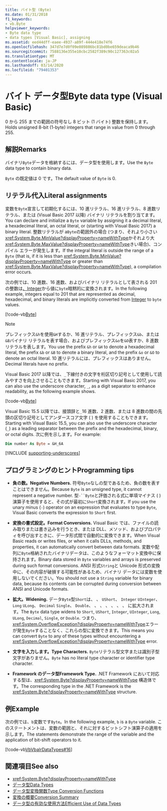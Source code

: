 ```yaml
---
title: バイト型 (Byte)
ms.date: 01/31/2018
f1_keywords:
- vb.Byte
helpviewer_keywords:
- Byte data type
- data types [Visual Basic], assigning
ms.assetid: eed44dff-eaee-4937-a89f-444e418e74f6
ms.openlocfilehash: 347d7e7d0f09e089886bc81bd0be659deaca9b46
ms.sourcegitcommit: 7588136e355e10cbc2582f389c90c127363c02a5
ms.translationtype: MT
ms.contentlocale: ja-JP
ms.lasthandoff: 03/14/2020
ms.locfileid: "79401353"
---
```

# <a name="byte-data-type-visual-basic"></a><span data-ttu-id="7aca9-102">バイト データ型</span><span class="sxs-lookup"><span data-stu-id="7aca9-102">Byte data type (Visual Basic)</span></span>

<span data-ttu-id="7aca9-103">0 から 255 までの範囲の符号なし 8 ビット (1 バイト) 整数を保持します。</span><span class="sxs-lookup"><span data-stu-id="7aca9-103">Holds unsigned 8-bit (1-byte) integers that range in value from 0 through 255.</span></span>

## <a name="remarks"></a><span data-ttu-id="7aca9-104">解説</span><span class="sxs-lookup"><span data-stu-id="7aca9-104">Remarks</span></span>

<span data-ttu-id="7aca9-105">バイナリ`Byte`データを格納するには、データ型を使用します。</span><span class="sxs-lookup"><span data-stu-id="7aca9-105">Use the `Byte` data type to contain binary data.</span></span>  
  
<span data-ttu-id="7aca9-106">`Byte` の既定値は 0 です。</span><span class="sxs-lookup"><span data-stu-id="7aca9-106">The default value of `Byte` is 0.</span></span>

## <a name="literal-assignments"></a><span data-ttu-id="7aca9-107">リテラル代入</span><span class="sxs-lookup"><span data-stu-id="7aca9-107">Literal assignments</span></span>

<span data-ttu-id="7aca9-108">変数を`Byte`宣言して初期化するには、10 進リテラル、16 進リテラル、8 進数リテラル、または (Visual Basic 2017 以降) バイナリ リテラルを割り当てます。</span><span class="sxs-lookup"><span data-stu-id="7aca9-108">You can declare and initialize a `Byte` variable by assigning it a decimal literal, a hexadecimal literal, an octal literal, or (starting with Visual Basic 2017) a binary literal.</span></span> <span data-ttu-id="7aca9-109">整数リテラルが a`Byte`の範囲外の場合 (つまり、それより小さい<xref:System.Byte.MinValue?displayProperty=nameWithType>かそれより大<xref:System.Byte.MaxValue?displayProperty=nameWithType>きい場合)、コンパイル エラーが発生します。</span><span class="sxs-lookup"><span data-stu-id="7aca9-109">If the integral literal is outside the range of a `Byte` (that is, if it is less than <xref:System.Byte.MinValue?displayProperty=nameWithType> or greater than <xref:System.Byte.MaxValue?displayProperty=nameWithType>), a compilation error occurs.</span></span>

<span data-ttu-id="7aca9-110">次の例では、10 進数、16 進数、およびバイナリ リテラルとして表される 201 の整数は[、Integer](integer-data-type.md)から値に`byte`暗黙的に変換されます。</span><span class="sxs-lookup"><span data-stu-id="7aca9-110">In the following example, integers equal to 201 that are represented as decimal, hexadecimal, and binary literals are implicitly converted from [Integer](integer-data-type.md) to `byte` values.</span></span>

[!code-vb[Byte](../../../../samples/snippets/visualbasic/language-reference/data-types/numeric-literals.vb#Byte)]

> [!NOTE]
> <span data-ttu-id="7aca9-111">プレフィックス`&h`を使用`&H`するか、16 進リテラル、プレフィックス`&b`、または`&B`バイナリ リテラルを表す場合、およびプレフィックス`&o`を`&O`表すか、8 進数リテラルを表します。</span><span class="sxs-lookup"><span data-stu-id="7aca9-111">You use the prefix `&h` or `&H` to denote a hexadecimal literal, the prefix `&b` or `&B` to denote a binary literal, and the prefix `&o` or `&O` to denote an octal literal.</span></span> <span data-ttu-id="7aca9-112">10 進リテラルには、プレフィックスはありません。</span><span class="sxs-lookup"><span data-stu-id="7aca9-112">Decimal literals have no prefix.</span></span>

<span data-ttu-id="7aca9-113">Visual Basic 2017 以降では、`_`下線付きの文字を桁区切り記号として使用して読みやすさを向上させることもできます。</span><span class="sxs-lookup"><span data-stu-id="7aca9-113">Starting with Visual Basic 2017, you can also use the underscore character, `_`, as a digit separator to enhance readability, as the following example shows.</span></span>

[!code-vb[Byte](../../../../samples/snippets/visualbasic/language-reference/data-types/numeric-literals.vb#ByteS)]  

<span data-ttu-id="7aca9-114">Visual Basic 15.5 以降では、接頭辞と`_`16 進数、2 進数、または 8 進数の間の先頭の区切り記号としてアンダースコア文字 ( ) を使用することもできます。</span><span class="sxs-lookup"><span data-stu-id="7aca9-114">Starting with Visual Basic 15.5, you can also use the underscore character (`_`) as a leading separator between the prefix and the hexadecimal, binary, or octal digits.</span></span> <span data-ttu-id="7aca9-115">次に例を示します。</span><span class="sxs-lookup"><span data-stu-id="7aca9-115">For example:</span></span>

```vb
Dim number As Byte = &H_6A
```

[!INCLUDE [supporting-underscores](../../../../includes/vb-separator-langversion.md)]

## <a name="programming-tips"></a><span data-ttu-id="7aca9-116">プログラミングのヒント</span><span class="sxs-lookup"><span data-stu-id="7aca9-116">Programming tips</span></span>

- <span data-ttu-id="7aca9-117">**負の数。**</span><span class="sxs-lookup"><span data-stu-id="7aca9-117">**Negative Numbers.**</span></span> <span data-ttu-id="7aca9-118">符号`Byte`なしの型であるため、負の数を表すことはできません。</span><span class="sxs-lookup"><span data-stu-id="7aca9-118">Because `Byte` is an unsigned type, it cannot represent a negative number.</span></span> <span data-ttu-id="7aca9-119">型`-``Byte`と評価される式に単項マイナス ( ) 演算子を使用すると、その式が最初に`Short`変換されます。</span><span class="sxs-lookup"><span data-stu-id="7aca9-119">If you use the unary minus (`-`) operator on an expression that evaluates to type `Byte`, Visual Basic converts the expression to `Short` first.</span></span>
  
- <span data-ttu-id="7aca9-120">**変換の書式設定。**</span><span class="sxs-lookup"><span data-stu-id="7aca9-120">**Format Conversions.**</span></span> <span data-ttu-id="7aca9-121">Visual Basic では、ファイルの読み取りまたは書き込みを行うとき、または DLL、メソッド、およびプロパティを呼び出すときに、データ形式間で自動的に変換できます。</span><span class="sxs-lookup"><span data-stu-id="7aca9-121">When Visual Basic reads or writes files, or when it calls DLLs, methods, and properties, it can automatically convert between data formats.</span></span> <span data-ttu-id="7aca9-122">変数や配列に`Byte`格納されたバイナリデータは、このようなフォーマット変換中に保持されます。</span><span class="sxs-lookup"><span data-stu-id="7aca9-122">Binary data stored in `Byte` variables and arrays is preserved during such format conversions.</span></span> <span data-ttu-id="7aca9-123">ANSI 形式`String`と Unicode 形式の変換中に、その内容が破損する可能性があるため、バイナリ データには変数を使用しないでください。</span><span class="sxs-lookup"><span data-stu-id="7aca9-123">You should not use a `String` variable for binary data, because its contents can be corrupted during conversion between ANSI and Unicode formats.</span></span>

- <span data-ttu-id="7aca9-124">**拡大。**</span><span class="sxs-lookup"><span data-stu-id="7aca9-124">**Widening.**</span></span> <span data-ttu-id="7aca9-125">データ`Byte`型`Short`は、 、 `UShort`、 `Integer` `UInteger`、 `Long` `ULong`、 `Decimal` `Single`、 `Double`、 、 、 、 、 、 、 に拡大されます。</span><span class="sxs-lookup"><span data-stu-id="7aca9-125">The `Byte` data type widens to `Short`, `UShort`, `Integer`, `UInteger`, `Long`, `ULong`, `Decimal`, `Single`, or `Double`.</span></span> <span data-ttu-id="7aca9-126">つまり、<xref:System.OverflowException?displayProperty=nameWithType>エラーが発生`Byte`することなく、これらの型に変換できます。</span><span class="sxs-lookup"><span data-stu-id="7aca9-126">This means you can convert `Byte` to any of these types without encountering a <xref:System.OverflowException?displayProperty=nameWithType> error.</span></span>
  
- <span data-ttu-id="7aca9-127">**文字を入力します。**</span><span class="sxs-lookup"><span data-stu-id="7aca9-127">**Type Characters.**</span></span> <span data-ttu-id="7aca9-128">`Byte`リテラル型文字または識別子型文字がありません。</span><span class="sxs-lookup"><span data-stu-id="7aca9-128">`Byte` has no literal type character or identifier type character.</span></span>

- <span data-ttu-id="7aca9-129">**Framework のデータ型**</span><span class="sxs-lookup"><span data-stu-id="7aca9-129">**Framework Type.**</span></span> <span data-ttu-id="7aca9-130">.NET Framework において対応する型は、<xref:System.Byte?displayProperty=nameWithType> 構造体です。</span><span class="sxs-lookup"><span data-stu-id="7aca9-130">The corresponding type in the .NET Framework is the <xref:System.Byte?displayProperty=nameWithType> structure.</span></span>

## <a name="example"></a><span data-ttu-id="7aca9-131">例</span><span class="sxs-lookup"><span data-stu-id="7aca9-131">Example</span></span>

 <span data-ttu-id="7aca9-132">次の例では、`b`変数です`Byte`。</span><span class="sxs-lookup"><span data-stu-id="7aca9-132">In the following example, `b` is a `Byte` variable.</span></span> <span data-ttu-id="7aca9-133">このステートメントは、変数の範囲と、それに対するビットシフト演算子の適用を示します。</span><span class="sxs-lookup"><span data-stu-id="7aca9-133">The statements demonstrate the range of the variable and the application of bit-shift operators to it.</span></span>

 [!code-vb[VbVbalrDataTypes#16](~/samples/snippets/visualbasic/VS_Snippets_VBCSharp/VbVbalrDataTypes/VB/Class1.vb#16)]  

## <a name="see-also"></a><span data-ttu-id="7aca9-134">関連項目</span><span class="sxs-lookup"><span data-stu-id="7aca9-134">See also</span></span>

- <xref:System.Byte?displayProperty=nameWithType>
- [<span data-ttu-id="7aca9-135">データ型</span><span class="sxs-lookup"><span data-stu-id="7aca9-135">Data Types</span></span>](../../../visual-basic/language-reference/data-types/index.md)
- [<span data-ttu-id="7aca9-136">データ型変換関数</span><span class="sxs-lookup"><span data-stu-id="7aca9-136">Type Conversion Functions</span></span>](../../../visual-basic/language-reference/functions/type-conversion-functions.md)
- [<span data-ttu-id="7aca9-137">変換の概要</span><span class="sxs-lookup"><span data-stu-id="7aca9-137">Conversion Summary</span></span>](../../../visual-basic/language-reference/keywords/conversion-summary.md)
- [<span data-ttu-id="7aca9-138">データ型の有効な使用方法</span><span class="sxs-lookup"><span data-stu-id="7aca9-138">Efficient Use of Data Types</span></span>](../../../visual-basic/programming-guide/language-features/data-types/efficient-use-of-data-types.md)
